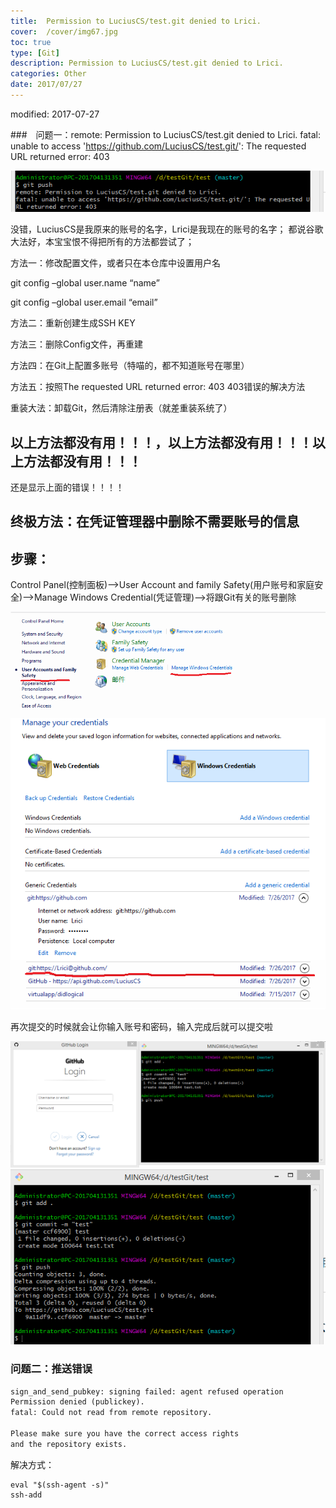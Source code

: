 ```yaml
---
title:  Permission to LuciusCS/test.git denied to Lrici.
cover:  /cover/img67.jpg
toc: true
type: [Git]
description: Permission to LuciusCS/test.git denied to Lrici.
categories: Other
date: 2017/07/27
---
```





modified: 2017-07-27


###　问题一：remote: Permission to LuciusCS/test.git denied to Lrici.
fatal: unable to access 'https://github.com/LuciusCS/test.git/': The requested URL returned error: 403

<!--more-->
![](/public/img/other/Image3.png)


没错，LuciusCS是我原来的账号的名字，Lrici是我现在的账号的名字；
都说谷歌大法好，本宝宝恨不得把所有的方法都尝试了；

方法一：修改配置文件，或者只在本仓库中设置用户名

git config –global user.name “name” 

git config –global user.email “email” 

方法二：重新创建生成SSH KEY

方法三：删除Config文件，再重建

方法四：在Git上配置多账号（特喵的，都不知道账号在哪里）

方法五：按照The requested URL returned error: 403 403错误的解决方法

重装大法：卸载Git，然后清除注册表（就差重装系统了）

## 以上方法都没有用！！！，以上方法都没有用！！！以上方法都没有用！！！

还是显示上面的错误！！！！

## 终极方法：在凭证管理器中删除不需要账号的信息

## 步骤：

  Control Panel(控制面板)——>User Account and family Safety(用户账号和家庭安全)——>Manage Windows Credential(凭证管理)——>将跟Git有关的账号删除


![](public/img/other/Image1.png)
![](public/img/other/Image4.png)



再次提交的时候就会让你输入账号和密码，输入完成后就可以提交啦


![](public/img/other/Image5.png)
![](public/img/other/Image6.png)




### 问题二：推送错误

```xml
sign_and_send_pubkey: signing failed: agent refused operation
Permission denied (publickey).
fatal: Could not read from remote repository.

Please make sure you have the correct access rights
and the repository exists.

```

解决方式：

```
eval "$(ssh-agent -s)"
ssh-add

```

